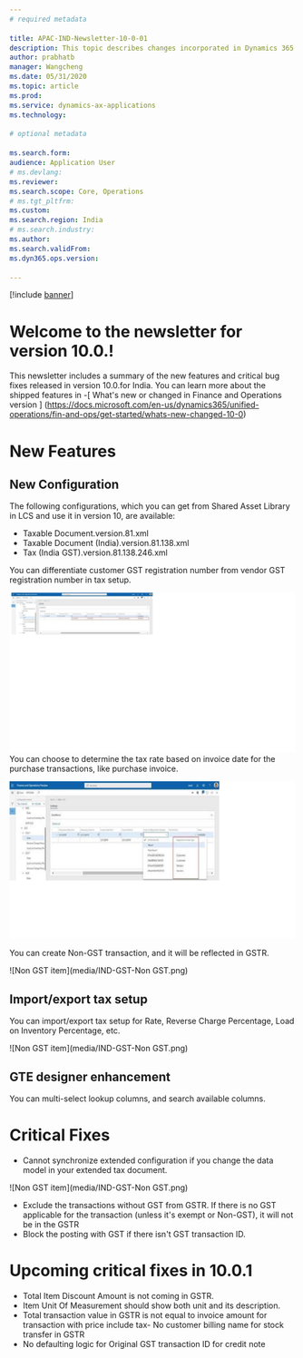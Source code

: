 ```yaml
---
# required metadata

title: APAC-IND-Newsletter-10-0-01
description: This topic describes changes incorporated in Dynamics 365 Application version 10-0-01
author: prabhatb
manager: Wangcheng
ms.date: 05/31/2020
ms.topic: article
ms.prod: 
ms.service: dynamics-ax-applications
ms.technology: 

# optional metadata

ms.search.form: 
audience: Application User
# ms.devlang: 
ms.reviewer: 
ms.search.scope: Core, Operations
# ms.tgt_pltfrm: 
ms.custom: 
ms.search.region: India
# ms.search.industry: 
ms.author: 
ms.search.validFrom: 
ms.dyn365.ops.version: 

---
```

[!include [banner](../includes/banner.md)]

# Welcome to the newsletter for version 10.0.! 

This newsletter includes a summary of the new features and critical bug fixes released in version 10.0.for India.
You can learn more about the shipped features in 
-[ What's new or changed in Finance and Operations version ] (https://docs.microsoft.com/en-us/dynamics365/unified-operations/fin-and-ops/get-started/whats-new-changed-10-0)

# New Features
## New Configuration 
The following configurations, which you can get from Shared Asset Library in LCS and use it in version 10, are available:

- Taxable Document.version.81.xml
- Taxable Document (India).version.81.138.xml
- Tax (India GST).version.81.138.246.xml 
 
You can differentiate customer GST registration number from vendor GST registration number in tax setup.

![](https://github.com/prabhatb2011/dynamics-365-unified-operations-public/blob/Prabhat-Docs/articles/financials/localizations/media/GST%20registration%20Number-10.0.png)
You can choose to determine the tax rate based on invoice date for the purchase transactions, like purchase invoice.

![](https://github.com/prabhatb2011/dynamics-365-unified-operations-public/blob/Prabhat-Docs/articles/financials/localizations/media/Tax%20rate%20on%20Invoice%20date%2010.0.png)

You can create Non-GST transaction, and it will be reflected in GSTR.

![Non GST item](media/IND-GST-Non GST.png)

## Import/export tax setup

You can import/export tax setup for Rate, Reverse Charge Percentage, Load on Inventory Percentage, etc. 

![Non GST item](media/IND-GST-Non GST.png)

## GTE designer enhancement

You can multi-select lookup columns, and search available columns.

# Critical Fixes 

- Cannot synchronize extended configuration if you change the data model in your extended tax document.

 ![Non GST item](media/IND-GST-Non GST.png)

- Exclude the transactions without GST from GSTR. If there is no GST applicable for the transaction (unless it's exempt or Non-GST),
  it will not be in the GSTR
- Block the posting with GST if there isn't GST transaction ID. 

# Upcoming critical fixes in 10.0.1

- Total Item Discount Amount is not coming in GSTR.
- Item Unit Of Measurement should show both unit and its description.
- Total transaction value in GSTR is not equal to invoice amount for transaction with price include tax- 	No customer billing name for stock transfer in GSTR
-	No defaulting logic for Original GST transaction ID for credit note 
 
